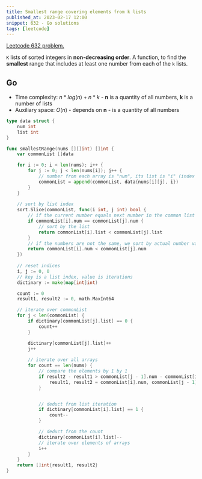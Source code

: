 ```yaml
---
title: Smallest range covering elements from k lists
published_at: 2023-02-17 12:00
snippet: 632 - Go solutions
tags: [leetcode]
---
```


[Leetcode 632 problem.](https://leetcode.com/problems/smallest-range-covering-elements-from-k-lists/)

`K` lists of sorted integers in **non-decreasing order**. A function, to find the **smallest** range that includes at least one number from each of the `k` lists.

## Go

- Time complexity: $n*log(n) + n*k$ - **n** is a quantity of all numbers, **k** is a number of lists
- Auxiliary space: $O(n)$ - depends on **n** - is a quantity of all numbers

```go
type data struct {
    num int
    list int
}

func smallestRange(nums [][]int) []int {
    var commonList []data

    for i := 0; i < len(nums); i++ {
        for j := 0; j < len(nums[i]); j++ {
            // number from each array is "num", its list is "i" (index of array)
            commonList = append(commonList, data{nums[i][j], i})
        }
    }
    
    // sort by list index
    sort.Slice(commonList, func(i int, j int) bool {
        // if the current number equals next number in the common list
        if commonList[i].num == commonList[j].num {
            // sort by the list
            return commonList[i].list < commonList[j].list
        }
        // if the numbers are not the same, we sort by actual number value
        return commonList[i].num < commonList[j].num
    })
    
    // reset indices
    i, j := 0, 0
    // key is a list index, value is iterations
    dictinary := make(map[int]int)

    count := 0
    result1, result2 := 0, math.MaxInt64

    // iterate over commonList
    for j < len(commonList) {
        if dictinary[commonList[j].list] == 0 {
            count++
        }

        dictinary[commonList[j].list]++
        j++
        
        // iterate over all arrays
        for count == len(nums) {
            // compare the elements by 1 by 1
            if result2 - result1 > commonList[j - 1].num - commonList[i].num {
                result1, result2 = commonList[i].num, commonList[j - 1].num
            }


            // deduct from list iteration
            if dictinary[commonList[i].list] == 1 {
                count--
            }

            // deduct from the count
            dictinary[commonList[i].list]--
            // iterate over elements of arrays
            i++
        }
    }
    return []int{result1, result2}
}
```
